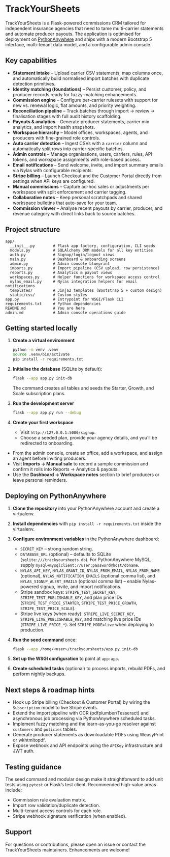 # TrackYourSheets

TrackYourSheets is a Flask-powered commissions CRM tailored for independent insurance agencies that need to tame multi-carrier statements and automate producer payouts. The application is optimised for deployment on [PythonAnywhere](https://www.pythonanywhere.com/) and ships with a modern Bootstrap 5 interface, multi-tenant data model, and a configurable admin console.

## Key capabilities

- **Statement intake** – Upload carrier CSV statements, map columns once, and automatically build normalised import batches with duplicate detection primitives.
- **Identity matching (foundations)** – Persist customer, policy, and producer records ready for fuzzy-matching enhancements.
- **Commission engine** – Configure per-carrier rulesets with support for new vs. renewal logic, flat amounts, and priority weighting.
- **Reconciliation pipeline** – Track batches through import → review → finalisation stages with full audit history scaffolding.
- **Payouts & analytics** – Generate producer statements, carrier mix analytics, and import health snapshots.
- **Workspace hierarchy** – Model offices, workspaces, agents, and producers with fine-grained role controls.
- **Auto carrier detection** – Ingest CSVs with a `carrier` column and automatically split rows into carrier-specific batches.
- **Admin controls** – Manage organisations, users, carriers, rules, API tokens, and workspace assignments with role-based access.
- **Email notifications** – Send welcome, invite, and import summary emails via Nylas with configurable recipients.
- **Stripe billing** – Launch Checkout and the Customer Portal directly from settings when API keys are configured.
- **Manual commissions** – Capture ad-hoc sales or adjustments per workspace with split enforcement and carrier tagging.
- **Collaborative notes** – Keep personal scratchpads and shared workspace bulletins that auto-save for your team.
- **Commission viewer** – Analyse recent payouts by carrier, producer, and revenue category with direct links back to source batches.

## Project structure

```
app/
  __init__.py        # Flask app factory, configuration, CLI seeds
  models.py          # SQLAlchemy ORM models for all key entities
  auth.py            # Signup/login/logout views
  main.py            # Dashboard & onboarding screens
  admin.py           # Admin console blueprint
  imports.py         # Import pipeline (CSV upload, row persistence)
  reports.py         # Analytics & payout views
  workspaces.py      # Helper functions for workspace access control
  nylas_email.py     # Nylas integration helpers for email notifications
  templates/         # Jinja2 templates (Bootstrap 5 + custom design)
  static/css/        # Custom styles
app.py               # Entrypoint for WSGI/Flask CLI
requirements.txt     # Python dependencies
README.md            # You are here
admin.md             # Admin console operations guide
```

## Getting started locally

1. **Create a virtual environment**

   ```bash
   python -m venv .venv
   source .venv/bin/activate
   pip install -r requirements.txt
   ```

2. **Initialise the database** (SQLite by default):

   ```bash
   flask --app app.py init-db
   ```

   The command creates all tables and seeds the Starter, Growth, and Scale subscription plans.

3. **Run the development server**

   ```bash
   flask --app app.py run --debug
   ```

4. **Create your first workspace**

   - Visit `http://127.0.0.1:5000/signup`.
   - Choose a seeded plan, provide your agency details, and you’ll be redirected to onboarding.
- From the admin console, create an office, add a workspace, and assign an agent before inviting producers.
- Visit **Imports → Manual sale** to record a sample commission and confirm it rolls into Reports → Analytics & payouts.
- Use the **Dashboard → Workspace notes** section to brief producers or leave personal reminders.

## Deploying on PythonAnywhere

1. **Clone the repository** into your PythonAnywhere account and create a virtualenv.
2. **Install dependencies** with `pip install -r requirements.txt` inside the virtualenv.
3. **Configure environment variables** in the PythonAnywhere dashboard:
   - `SECRET_KEY` – strong random string.
   - `DATABASE_URL` (optional) – defaults to SQLite (`sqlite:///trackyoursheets.db`). For PythonAnywhere MySQL, supply `mysql+mysqlclient://user:password@host/dbname`.
   - `NYLAS_API_KEY`, `NYLAS_GRANT_ID`, `NYLAS_FROM_EMAIL`, `NYLAS_FROM_NAME` (optional), `NYLAS_NOTIFICATION_EMAILS` (optional comma list), and `NYLAS_SIGNUP_ALERT_EMAILS` (optional comma list) – enable Nylas-powered signup, invite, and import notifications.
   - Stripe sandbox keys: `STRIPE_TEST_SECRET_KEY`, `STRIPE_TEST_PUBLISHABLE_KEY`, and plan price IDs (`STRIPE_TEST_PRICE_STARTER`, `STRIPE_TEST_PRICE_GROWTH`, `STRIPE_TEST_PRICE_SCALE`).
   - Stripe live keys (when ready): `STRIPE_LIVE_SECRET_KEY`, `STRIPE_LIVE_PUBLISHABLE_KEY`, and matching live price IDs (`STRIPE_LIVE_PRICE_*`). Set `STRIPE_MODE=live` when deploying to production.
4. **Run the seed command** once:

   ```bash
   flask --app /home/<user>/trackyoursheets/app.py init-db
   ```

5. **Set up the WSGI configuration** to point at `app:app`.
6. **Create scheduled tasks** (optional) to process imports, rebuild PDFs, and perform nightly backups.

## Next steps & roadmap hints

- Hook up Stripe billing (Checkout & Customer Portal) by wiring the `Subscription` model to live Stripe events.
- Extend the import pipeline with OCR (pdfplumber/Tesseract) and asynchronous job processing via PythonAnywhere scheduled tasks.
- Implement fuzzy matching and the learn-as-you-go resolver against `customers` and `policies` tables.
- Generate producer statements as downloadable PDFs using WeasyPrint or wkhtmltopdf.
- Expose webhook and API endpoints using the `APIKey` infrastructure and JWT auth.

## Testing guidance

The seed command and modular design make it straightforward to add unit tests using `pytest` or Flask’s test client. Recommended high-value areas include:

- Commission rule evaluation matrix.
- Import row validation/duplicate detection.
- Multi-tenant access controls for each role.
- Stripe webhook signature verification (when enabled).

## Support

For questions or contributions, please open an issue or contact the TrackYourSheets maintainers. Enhancements are welcome!
